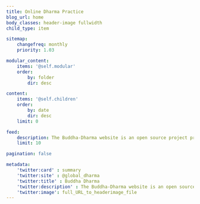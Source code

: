 ```yaml
---
title: Online Dharma Practice
blog_url: home
body_classes: header-image fullwidth
child_type: item

sitemap:
    changefreq: monthly
    priority: 1.03

modular_content:
    items: '@self.modular'
    order:
        by: folder
        dir: desc

content:
    items: '@self.children'
    order:
        by: date
        dir: desc
    limit: 0

feed:
    description: The Buddha-Dharma website is an open source project promoting and organizing an open sangha.
    limit: 10

pagination: false

metadata:
    'twitter:card' : summary
    'twitter:site' : @global_dharma
    'twitter:title' : Buddha Dharma
    'twitter:description' : The Buddha-Dharma website is an open source project promoting and organizing an open sangha.
    'twitter:image': full_URL_to_headerimage_file
---
```

